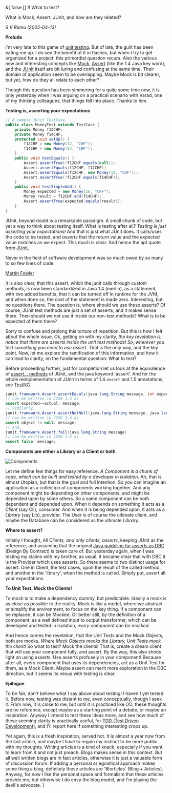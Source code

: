 &{<nil> false <nil> <nil> [] <nil> <nil> <nil> <nil> # What to test?

What is Mock, Assert, JUnit, and how are they related?

*S V Ramu (2005-04-13)*

**Prelude**

I'm very late to this game of [unit testing](http://c2.com/cgi/wiki?UnitTest). But of late, the guilt has been eating me up. I do see the benefit of it in flashes, but when I try to get organized for a project, this primordial question recurs. Also the various new and interesting concepts like [Mock](http://c2.com/cgi/wiki?MockObject), [Assert](http://java.sun.com/j2se/1.4.2/docs/guide/lang/assert.html) (like the 1.4 Java key word), and the [JUnit](http://www.junit.org/) itself are bit luring and confusing at the same time. Their domain of application seem to be overlapping. Maybe Mock is bit clearer, but yet, how do they all relate to each other?

Though this question has been simmering for a quite some time now, it is only yesterday when I was arguing on a practical scenario with Varad, one of my thinking colleagues, that things fell into place. Thanks to him.

**Testing is, asserting your expectations**

```java
// A sample JUnit TestCase...
public class MoneyTest extends TestCase {
    private Money f12CHF;
    private Money f14CHF;
    protected void setUp() {
        f12CHF = new Money(12, "CHF");
        f14CHF = new Money(14, "CHF");
    }
    public void testEquals() {
        Assert.assertTrue(!f12CHF.equals(null));
        Assert.assertEquals(f12CHF, f12CHF);
        Assert.assertEquals(f12CHF, new Money(12, "CHF"));
        Assert.assertTrue(!f12CHF.equals(f14CHF));
    }
    public void testSimpleAdd() {
        Money expected = new Money(26, "CHF");
        Money result = f12CHF.add(f14CHF);
        Assert.assertTrue(expected.equals(result));
    }
}
```

JUnit, beyond doubt is a remarkable paradigm. A small chunk of code, but yet a way to think about testing itself. What is testing after all? *Testing is just asserting your expectations!* And that is just what JUnit does. It calls/uses the code to be tested, and *asserts* that the return value and the expected value matches as we expect. This much is clear. And hence the apt quote from [JUnit](http://www.junit.org/),

Never in the field of software development was so much owed by so many to so few lines of code.

[Martin Fowler](http://www.martinfowler.com/)

It is also clear, that this assert, which the junit calls through custom methods, is now been standardized in Java 1.4 (merlin), as a statement, with two added benefits, that it can be turned off in runtime for the JVM, and when done so, the cost of the statement is made zero. Interesting, but no questions there. The question is, where should we use these asserts? Of course, JUnit test methods are just a set of asserts, and it makes sense there. Then should we not use it inside our non-test methods? What is to be expected of them there?

Sorry to confuse and prolong this torture of repetition. But this is how I felt about the whole issue. Ok, getting on with my clarity, *the key revelation is, notice that there are asserts inside the unit test methods! So, wherever you test something you need to use assert.* That is the only way, and the key point. Now, let me explore the ramification of this information, and how it can lead to clarity, on the fundamental question: What to test?

Before proceeding further, just for completion let us look at the equivalence of [assert... methods](http://www.junit.org/junit/javadoc/3.8.1/junit/framework/Assert.html) of JUnit, and the java keyword 'assert'. And for the whole reimplementation of JUnit in terms of 1.4 `assert` and 1.5 annotations, see [TestNG](http://beust.com/testng/).

```java
junit.framework.Assert.assertEquals(java.lang.String message, int expected, int actual)
// can be written in J2SE 1.4 as
assert expected==actual: message;
// Similarly, 
junit.framework.Assert.assertNotNull(java.lang.String message, java.lang.Object object)
// can be written in J2SE 1.4 as
assert object != null: message;
// And,
junit.framework.Assert.fail(java.lang.String message)
// can be written in J2SE 1.4 as
assert false: message;
```

**Components are either a Library or a Client or both**

![Components](What%20to%20test/5b66639b1675b9217f384a162418a92f.jpg)

Let me define few things for easy reference. *A Component is a chunk of code, which can be built and tested by a developer in isolation.* Ah, that is almost Utopian, but that is the goal and full intention. So you can imagine an application as a collection of components working together. And any component might be depending on other components, and might be depended upon by some others. So a same component can be both dependent and depended upon. When it depends on something it acts as a *Client* (say Cli), consumer. And when it is being depended upon, it acts as a *Library* (say Lib), provider. The User is of course the ultimate client, and maybe the Database can be considered as the ultimate *Library*.

**Where to assert?**

Initially I thought, *All Clients, and only clients, asserts*, keeping JUnit as the reference, and assuming that the original [Java guideline for asserts as DBC](http://java.sun.com/j2se/1.4.2/docs/guide/lang/assert.html) (Design By Contract) is taken care of. But yesterday again, when I was testing my claims with my brother, as usual, it became clear that with DBC it is the Provider which uses asserts. So there seems to two distinct usage for assert. One in Client, the test cases, upon the result of the called method, and another in the 'library', when the method is called. Simply put, assert all your expectations.

**To Unit Test, Mock the Clients!**

To mock is to make a dependency dummy, but predictable. Ideally a mock is as close as possible to the reality. Mock is like a model, where we abstract or simplify the environment, to focus on the key thing. If a component can be replaced, it can be Mocked. Or better still, by the definition of a component, as a well defined input to output transformer, which can be developed and tested in isolation, *every component can be mocked.*

And hence comes the revelation, that the Unit Tests and the Mock Objects, both are mocks. *Where Mock Objects mocks the Library, Unit Tests mock the client!* So what to test? Mock the clients! That is, create a dream client that will use your component fully, and assert. By the way, this also sheds light on using asserts. Use asserts profusely in your component! Because after all, every component that uses its dependencies, act as a Unit Test for them, as a Mock Client. Maybe assert can merit more exploration in the DBC direction, but it seems its nexus with testing is clear.

**Epilogue**

To be fair, don't believe what I say above about testing! I haven't yet tested it. Before now, testing was distant to me, even conceptually, though I seek it. From now, it is close to me, but until it is practiced like OO, these thoughts are no reference, except maybe as a starting point of a debate, or maybe an inspiration. Anyway I intend to test these ideas more, and see how much of these seeming clarity is practically useful, for [TDD (Test Driven Development)](http://www.extremeprogramming.org/rules/testfirst.html), and I'll report here if something interesting crops up.

Yet again, this is a fresh inspiration, served hot. It is almost a year now from the last article, and maybe I have to regain my instinct to be more public with my thoughts. Writing articles is a kind of knack, especially if you want to learn from it and not just preach. Blogs makes sense in this context. But all well written blogs are in fact articles, otherwise it is just a valuable form of discussion forum. If adding a personal or egoistical approach makes some thing a blog, definitely these articles are 'Blorticles' (Blog + Articles). Anyway, for now I like the personal space and formalism that these articles provide me, but otherwise I do envy the blog model, and I'm playing the devil's advocate.
}